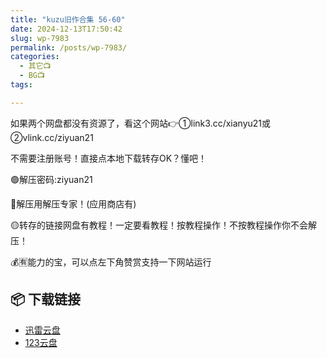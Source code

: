 ```yaml
---
title: "kuzu旧作合集 56-60"
date: 2024-12-13T17:50:42
slug: wp-7983
permalink: /posts/wp-7983/
categories:
  - 其它📺
  - BG📺
tags:

---
```


如果两个网盘都没有资源了，看这个网站👉①link3.cc/xianyu21或②vlink.cc/ziyuan21

不需要注册账号！直接点本地下载转存OK？懂吧！

🟢解压密码:ziyuan21

🔵解压用解压专家！(应用商店有)

🟡转存的链接网盘有教程！一定要看教程！按教程操作！不按教程操作你不会解压！

💰🈶能力的宝，可以点左下角赞赏支持一下网站运行

## 📦 下载链接
- [迅雷云盘](https://blziyuan21.com/pay-download/7983?key=fed9b8c39e&down_id=0)
- [123云盘](https://blziyuan21.com/pay-download/7983?key=fed9b8c39e&down_id=1)

